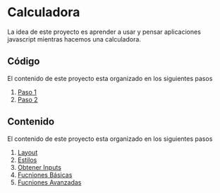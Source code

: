 # Calculadora

La idea de este proyecto es aprender a usar y pensar aplicaciones javascript mientras hacemos una calculadora.

## Código

El contenido de este proyecto esta organizado en los siguientes pasos

1. [Paso 1](./paso-1)
2. [Paso 2](./paso-2)

## Contenido

El contenido de este proyecto esta organizado en los siguientes pasos

1. [Layout](./docs/00-layout.md)
2. [Estilos](./docs/01-estilos.md)
3. [Obtener Inputs](./docs/02-obtener-inputs.md)
4. [Fucniones Básicas](./docs/03-funciones-basicas.md)
5. [Fucniones Avanzadas](./docs/03-funciones-avanzadas.md)

